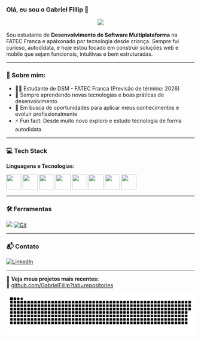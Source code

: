 ### Olá, eu sou o Gabriel Fillip 👋

<p align="center">
  <img src="https://github.com/GabrielFillip/GabrielFillip/assets/142547884/68a5f548-4e8b-44e5-962f-59220c2ed5b0" height="350" />
</p>

Sou estudante de **Desenvolvimento de Software Multiplataforma** na FATEC Franca e apaixonado por tecnologia desde criança. Sempre fui curioso, autodidata, e hoje estou focado em construir soluções web e mobile que sejam funcionais, intuitivas e bem estruturadas.

---

### 🚀 Sobre mim:

- 👨‍🎓 Estudante de DSM - FATEC Franca (Previsão de término: 2026)
- 🧠 Sempre aprendendo novas tecnologias e boas práticas de desenvolvimento
- 💼 Em busca de oportunidades para aplicar meus conhecimentos e evoluir profissionalmente
- ⚡ Fun fact: Desde muito novo exploro e estudo tecnologia de forma autodidata

---

### 💻 Tech Stack

**Linguagens e Tecnologias:**

<a href="#"><img src="https://cdn.jsdelivr.net/gh/devicons/devicon/icons/javascript/javascript-original.svg" height="40" width="40" /></a>
<a href="#"><img src="https://cdn.jsdelivr.net/gh/devicons/devicon/icons/typescript/typescript-original.svg" height="40" width="40" /></a>
<a href="#"><img src="https://cdn.jsdelivr.net/gh/devicons/devicon/icons/html5/html5-original.svg" height="40" width="40" /></a>
<a href="#"><img src="https://cdn.jsdelivr.net/gh/devicons/devicon/icons/css3/css3-original.svg" height="40" width="40" /></a>
<a href="#"><img src="https://cdn.jsdelivr.net/gh/devicons/devicon/icons/react/react-original.svg" height="40" width="40" /></a>
<a href="#"><img src="https://cdn.jsdelivr.net/gh/devicons/devicon/icons/vuejs/vuejs-original.svg" height="40" width="40" /></a>
<a href="#"><img src="https://cdn.jsdelivr.net/gh/devicons/devicon/icons/python/python-original.svg" height="40" width="40" /></a>
<a href="#"><img src="https://cdn.jsdelivr.net/gh/devicons/devicon/icons/docker/docker-original.svg" height="40" width="40" /></a>

---

### 🛠️ Ferramentas

<a href="#"><img src="https://github.com/GabrielFillip/GabrielFillip/assets/142547884/3952a249-271b-4f49-a631-4154998b69ce" height="40" /></a>
<a href="#"><img src="https://user-images.githubusercontent.com/64439609/212556741-81407849-82c8-4926-854f-820e8a644375.png" width="40" height="40" alt="Git"/></a>

---

### 📬 Contato

<a href="https://www.linkedin.com/in/gabriel-fillip-a1ba0b258/" target="_blank">
  <img src="https://github.com/GabrielFillip/GabrielFillip/assets/142547884/a11e3142-b045-4b49-a4f3-3bc113d83bb2" height="40" alt="LinkedIn"/>
</a>

---

🔗 **Veja meus projetos mais recentes:**  
📁 [github.com/GabrielFillip?tab=repositories](https://github.com/GabrielFillip?tab=repositories)








  
![Snake animation](https://github.com/habbiner/habbiner/blob/output/github-contribution-grid-snake.svg)

